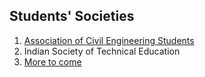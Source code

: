 ## Students' Societies

1. [Association of Civil Engineering Students](ACES/index.html)
1. Indian Society of Technical Education 
1. [More to come](.)
